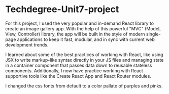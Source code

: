 # Techdegree-Unit7-project
 
For this project, I used the very popular and in-demand React library to create an image gallery app. With the help of this powerful "MVC" (Model, View, Controller) library, the app will be built in the style of modern single-page applications to keep it fast, modular, and in sync with current web development trends.

I learned about some of the best practices of working with React, like using JSX to write markup-like syntax directly in your JS files and managing state in a container component that passes data down to reusable stateless components. Additionally, I now have practice working with React supportive tools like the Create React App and React Router modules.

I changed the css fonts from default to a color pallate of purples and pinks.
